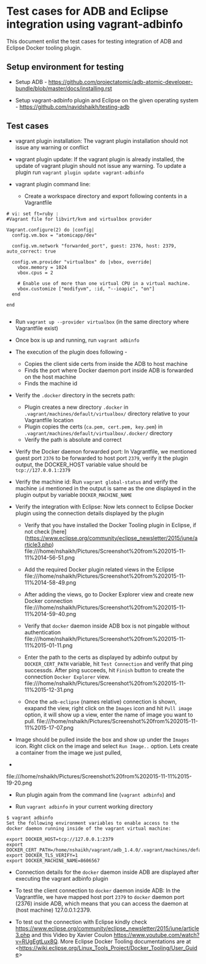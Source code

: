 Test cases for ADB and Eclipse integration using vagrant-adbinfo
================================================================

This document enlist the test cases for testing integration of ADB and Eclipse Docker tooling plugin.

Setup environment for testing
-----------------------------

- Setup ADB - <https://github.com/projectatomic/adb-atomic-developer-bundle/blob/master/docs/installing.rst>

- Setup vagrant-adbinfo plugin and Eclipse on the given operating system - https://github.com/navidshaikh/testing-adb

Test cases
----------

- vagrant plugin installation: The vagrant plugin installation should not issue any warning or conflict

- vagrant plugin update: If the vagrant plugin is already installed, the update of vagrant plugin should not issue any warning.
  To update a plugin run `vagrant plugin update vagrant-adbinfo`

- vagrant plugin command line: 
  - Create a workspace directory and export following contents in a Vagrantfile

```
# vi: set ft=ruby :
#Vagrant file for libvirt/kvm and virtualbox provider

Vagrant.configure(2) do |config|
  config.vm.box = "atomicapp/dev"

  config.vm.network "forwarded_port", guest: 2376, host: 2379, auto_correct: true

  config.vm.provider "virtualbox" do |vbox, override|
    vbox.memory = 1024
    vbox.cpus = 2

    # Enable use of more than one virtual CPU in a virtual machine.
    vbox.customize ["modifyvm", :id, "--ioapic", "on"]
  end

end
  
```
 
  - Run `vagrant up --provider virtualbox` (in the same directory where Vagrantfile exist)

  - Once box is up and running, run `vagrant adbinfo`
  - The execution of the plugin does following - 
     - Copies the client side certs from inside the ADB to host machine
     - Finds the port where Docker daemon port inside ADB is forwarded on the host machine
     - Finds the machine id

- Verify the `.docker` directory in the secrets path: 
  - Plugin creates a new directory `.docker` in `.vagrant/machines/default/virtualbox/` directory relative to your Vagrantfile location
  - Plugin copies the certs (`ca.pem, cert.pem, key.pem`) in `.vagrant/machines/default/virtualbox/.docker/` directory
  - Verify the path is absolute and correct

- Verify the Docker daemon forwarded port:
  In Vagrantfile, we mentioned guest port `2376` to be forwarded to host port `2379`, verify it the plugin output, the DOCKER_HOST variable value should be `tcp://127.0.0.1:2379`

- Verify the machine id:
  Run `vagrant global-status` and verify the machine `id` mentioned in the output is same as the one displayed in the plugin output by variable `DOCKER_MACHINE_NAME`

- Verify the integration with Eclipse: Now lets connect to Eclipse Docker plugin using the connection details displayed by the plugin
  - Verify that you have installed the Docker Tooling plugin in Eclipse, if not check [here] (<https://www.eclipse.org/community/eclipse_newsletter/2015/june/article3.php>)
    file:///home/nshaikh/Pictures/Screenshot%20from%202015-11-11%2014-56-51.png

  - Add the required Docker plugin related views in the Eclipse
  file:///home/nshaikh/Pictures/Screenshot%20from%202015-11-11%2014-58-49.png

  - After adding the views, go to Docker Explorer view and create new Docker connection
  file:///home/nshaikh/Pictures/Screenshot%20from%202015-11-11%2014-59-40.png

  - Verify that `docker` daemon inside ADB box is not pingable without authentication
  file:///home/nshaikh/Pictures/Screenshot%20from%202015-11-11%2015-01-11.png

  - Enter the path to the certs as displayed by adbinfo output by `DOCKER_CERT_PATH` variable, hit `Test Connection`  and verify that ping successds. After ping succeeds, hit `Finish` button to create the connection `Docker Explorer` view.
  file:///home/nshaikh/Pictures/Screenshot%20from%202015-11-11%2015-12-31.png

  - Once the `adb-eclipse` (names relative) connection is shown, exapand the view, right click on the `Images` icon and hit `Pull image` option, it will show up a view, enter the name of image you want to pull.
  file:///home/nshaikh/Pictures/Screenshot%20from%202015-11-11%2015-17-07.png

- Image should be pulled inside the box and show up under the `Images` icon. Right click on the image and select `Run Image..` option. Lets create a container from the image we just pulled,
- 
file:///home/nshaikh/Pictures/Screenshot%20from%202015-11-11%2015-19-20.png





- Run plugin again from the command line (`vagrant adbinfo`) and 

- Run `vagrant adbinfo` in your current working directory

```
$ vagrant adbinfo
Set the following environment variables to enable access to the
docker daemon running inside of the vagrant virtual machine:

export DOCKER_HOST=tcp://127.0.0.1:2379
export DOCKER_CERT_PATH=/home/nshaikh/vagrant/adb_1.4.0/.vagrant/machines/default/virtualbox/.docker/
export DOCKER_TLS_VERIFY=1
export DOCKER_MACHINE_NAME=8606567
```

- Connection details for the `docker` daemon inside ADB are displayed after executing the vagrant adbinfo plugin

- To test the client connection to `docker` daemon inside ADB: In the Vagrantfile, we have mapped host port `2379` to `docker` daemon port (2376) inside ADB, which means that you can access the daemon at (host machine) 127.0.0.1:2379.

- To test out the connection with Eclipse kindly check <https://www.eclipse.org/community/eclipse_newsletter/2015/june/article3.php> and this Video by Xavier Coulon <https://www.youtube.com/watch?v=RUgEgtLux8Q>. More Eclipse Docker Tooling documentations are at <<https://wiki.eclipse.org/Linux_Tools_Project/Docker_Tooling/User_Guide>>

